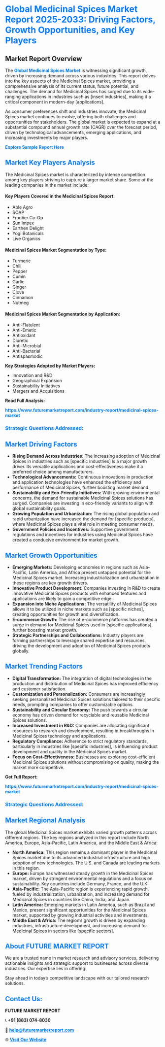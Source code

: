 <h1 style="color: #007BFF;">Global Medicinal Spices Market Report 2025-2033: Driving Factors, Growth Opportunities, and Key Players</h1>

<section id="overview">
<h2>Market Report Overview</h2>
<p>The <a href="https://www.futuremarketreport.com/industry-report/medicinal-spices-market" style="color: #007BFF; text-decoration: none;"><strong>Global Medicinal Spices Market</strong></a> is witnessing significant growth, driven by increasing demand across various industries. This report delves into the key aspects of the Medicinal Spices market, providing a comprehensive analysis of its current status, future potential, and challenges. The demand for Medicinal Spices has surged due to its wide-ranging applications in industries such as [insert industries], making it a critical component in modern-day [applications].</p>
<p>As consumer preferences shift and industries innovate, the Medicinal Spices market continues to evolve, offering both challenges and opportunities for stakeholders. The global market is expected to expand at a substantial compound annual growth rate (CAGR) over the forecast period, driven by technological advancements, emerging applications, and increasing investments by major players.</p>
</section>

<section id="overview">
<p><a href="https://www.futuremarketreport.com/request-sample/reportId=63641" style="color: #007BFF; text-decoration: none;"><strong>Explore Sample Report Here</strong></a></p>
</section>

<section id="key-players">
<h2 style="color: #007BFF;">Market Key Players Analysis</h2>
<p>The Medicinal Spices market is characterized by intense competition among key players striving to capture a larger market share. Some of the leading companies in the market include:</p>
<h4>Key Players Covered in the Medicinal Spices Report:</h4>
<ul><li>Able Agro</li><li>SOAP</li><li>Frontier Co-Op</li><li>Sun Impex</li><li>Earthen Delight</li><li>Yogi Botanicals</li><li>Live Organics</li></ul>
<h4>Medicinal Spices Market Segmentation by Type:</h4>
<ul><li>Turmeric</li><li>Chili</li><li>Pepper</li><li>Cumin</li><li>Garlic</li><li>Ginger</li><li>Clove</li><li>Cinnamon</li><li>Nutmeg</li></ul>

<h4>Medicinal Spices Market Segmentation by Application:</h4>
<ul><li>Anti-Flatulent</li><li>Anti-Emetic</li><li>Antioxidant</li><li>Diuretic</li><li>Anti-Microbial</li><li>Anti-Bacterial</li><li>Antispasmodic</li></ul>
<p><strong>Key Strategies Adopted by Market Players:</strong></p>
<ul>
<li>Innovation and R&D</li>
<li>Geographical Expansion</li>
<li>Sustainability Initiatives</li>
<li>Mergers and Acquisitions</li>
</ul>
</section>

<section>
<p><strong>Read Full Analysis: </strong></p><a href="https://www.futuremarketreport.com/industry-report/medicinal-spices-market" style="color: #007BFF; text-decoration: none;"><strong>https://www.futuremarketreport.com/industry-report/medicinal-spices-market</strong></a>
<h3 style="color: #007BFF;">Strategic Questions Addressed:</h3>
</section>

<section id="driving-factors">
<h2 style="color: #007BFF;">Market Driving Factors</h2>
<ul>
<li><strong>Rising Demand Across Industries:</strong> The increasing adoption of Medicinal Spices in industries such as [specific industries] is a major growth driver. Its versatile applications and cost-effectiveness make it a preferred choice among manufacturers.</li>
<li><strong>Technological Advancements:</strong> Continuous innovations in production and application technologies have enhanced the efficiency and performance of Medicinal Spices, further boosting market demand.</li>
<li><strong>Sustainability and Eco-Friendly Initiatives:</strong> With growing environmental concerns, the demand for sustainable Medicinal Spices solutions has surged. Companies are investing in eco-friendly variants to align with global sustainability goals.</li>
<li><strong>Growing Population and Urbanization:</strong> The rising global population and rapid urbanization have increased the demand for [specific products], where Medicinal Spices plays a vital role in meeting consumer needs.</li>
<li><strong>Government Policies and Incentives:</strong> Supportive government regulations and incentives for industries using Medicinal Spices have created a conducive environment for market growth.</li>
</ul>
</section>

<section id="growth-opportunities">
<h2 style="color: #007BFF;">Market Growth Opportunities</h2>
<ul>
<li><strong>Emerging Markets:</strong> Developing economies in regions such as Asia-Pacific, Latin America, and Africa present untapped potential for the Medicinal Spices market. Increasing industrialization and urbanization in these regions are key growth drivers.</li>
<li><strong>Innovative Product Development:</strong> Companies investing in R&D to create innovative Medicinal Spices products with enhanced features and applications are likely to gain a competitive edge.</li>
<li><strong>Expansion into Niche Applications:</strong> The versatility of Medicinal Spices allows it to be utilized in niche markets such as [specific niches], creating opportunities for growth and diversification.</li>
<li><strong>E-commerce Growth:</strong> The rise of e-commerce platforms has created a surge in demand for Medicinal Spices used in [specific applications], further boosting market growth.</li>
<li><strong>Strategic Partnerships and Collaborations:</strong> Industry players are forming partnerships to leverage shared expertise and resources, driving the development and adoption of Medicinal Spices products globally.</li>
</ul>
</section>

<section id="trending-factors">
<h2 style="color: #007BFF;">Market Trending Factors</h2>
<ul>
<li><strong>Digital Transformation:</strong> The integration of digital technologies in the production and distribution of Medicinal Spices has improved efficiency and customer satisfaction.</li>
<li><strong>Customization and Personalization:</strong> Consumers are increasingly seeking personalized Medicinal Spices solutions tailored to their specific needs, prompting companies to offer customizable options.</li>
<li><strong>Sustainability and Circular Economy:</strong> The push towards a circular economy has driven demand for recyclable and reusable Medicinal Spices solutions.</li>
<li><strong>Increased Investment in R&D:</strong> Companies are allocating significant resources to research and development, resulting in breakthroughs in Medicinal Spices technology and applications.</li>
<li><strong>Regulatory Compliance:</strong> Adherence to strict regulatory standards, particularly in industries like [specific industries], is influencing product development and quality in the Medicinal Spices market.</li>
<li><strong>Focus on Cost-Effectiveness:</strong> Businesses are exploring cost-efficient Medicinal Spices solutions without compromising on quality, making the market more competitive.</li>
</ul>
</section>

<section>
<p><strong>Get Full Report: </strong></p><a href="https://www.futuremarketreport.com/industry-report/medicinal-spices-market" style="color: #007BFF; text-decoration: none;"><strong>https://www.futuremarketreport.com/industry-report/medicinal-spices-market</strong></a>
<h3 style="color: #007BFF;">Strategic Questions Addressed:</h3>
</section>


<section id="regional-analysis">
<h2 style="color: #007BFF;">Market Regional Analysis</h2>
<p>The global Medicinal Spices market exhibits varied growth patterns across different regions. The key regions analyzed in this report include North America, Europe, Asia-Pacific, Latin America, and the Middle East & Africa:</p>
<ul>
<li><strong>North America:</strong> This region remains a dominant player in the Medicinal Spices market due to its advanced industrial infrastructure and high adoption of new technologies. The U.S. and Canada are leading markets in this region.</li>
<li><strong>Europe:</strong> Europe has witnessed steady growth in the Medicinal Spices market, driven by stringent environmental regulations and a focus on sustainability. Key countries include Germany, France, and the U.K.</li>
<li><strong>Asia-Pacific:</strong> The Asia-Pacific region is experiencing rapid growth, fueled by industrialization, urbanization, and increasing demand for Medicinal Spices in countries like China, India, and Japan.</li>
<li><strong>Latin America:</strong> Emerging markets in Latin America, such as Brazil and Mexico, present significant opportunities for the Medicinal Spices market, supported by growing industrial activities and investments.</li>
<li><strong>Middle East & Africa:</strong> The region’s growth is driven by expanding industries, infrastructure development, and increasing demand for Medicinal Spices in sectors like [specific sectors].</li>
</ul>
</section>

<footer>
<h2 style="color: #007BFF;">About FUTURE MARKET REPORT</h2>
<p>We are a trusted name in market research and advisory services, delivering actionable insights and strategic support to businesses across diverse industries. Our expertise lies in offering:</p>

<p>Stay ahead in today’s competitive landscape with our tailored research solutions.</p>

<h2 style="color: #007BFF;">Contact Us:</h2>
<p><strong>FUTURE MARKET REPORT</strong></p>
<p>📞 <strong>+91 (883) 074-8030</strong></p>
<p>📧 <strong><a href="mailto:help@futuremarketreport.com" style="color: #007BFF;">help@futuremarketreport.com</a></strong></p>
<p>🌐 <strong><a href="https://www.futuremarketreport.com/" style="color: #007BFF;">Visit Our Website</a></strong></p>
</footer>